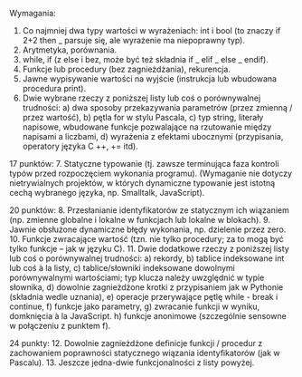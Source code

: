 Wymagania:
 1. Co najmniej dwa typy wartości w wyrażeniach: int i bool (to znaczy if 2+2 then _ parsuje się, ale wyrażenie ma niepoprawny typ).
 2. Arytmetyka, porównania.
 3. while, if (z else i bez, może być też składnia if _ elif _ else _ endif).
 4. Funkcje lub procedury (bez zagnieżdżania), rekurencja.
 5. Jawne wypisywanie wartości na wyjście (instrukcja lub wbudowana procedura print).
 6.  Dwie wybrane rzeczy z poniższej listy lub coś o porównywalnej trudności:
    a) dwa sposoby przekazywania parametrów (przez zmienną / przez wartość),
    b) pętla for w stylu Pascala,
    c) typ string, literały napisowe, wbudowane funkcje pozwalające na rzutowanie między napisami a liczbami,
    d) wyrażenia z efektami ubocznymi (przypisania, operatory języka C ++, += itd).

17 punktów:
 7. Statyczne typowanie (tj. zawsze terminująca faza kontroli typów przed rozpoczęciem wykonania
programu). (Wymaganie nie dotyczy nietrywialnych projektów, w których dynamiczne
typowanie jest istotną cechą wybranego języka, np. Smalltalk, JavaScript).

20 punktów:
 8. Przesłanianie identyfikatorów ze statycznym ich wiązaniem (np. zmienne globalne i lokalne w
funkcjach lub lokalne w blokach).
 9. Jawnie obsłużone dynamiczne błędy wykonania, np. dzielenie przez zero.
 10. Funkcje zwracające wartość (tzn. nie tylko procedury; za to mogą być tylko funkcje – jak w języku C).
 11. Dwie dodatkowe rzeczy z poniższej listy lub coś o porównywalnej trudności:
    a) rekordy,
    b) tablice indeksowane int lub coś à la listy,
    c) tablice/słowniki indeksowane dowolnymi porównywalnymi wartościami; typ klucza należy uwzględnić w typie słownika,
    d) dowolnie zagnieżdżone krotki z przypisaniem jak w Pythonie (składnia wedle uznania),
    e) operacje przerywające pętlę while - break i continue,
    f) funkcje jako parametry,
    g) zwracanie funkcji w wyniku, domknięcia à la JavaScript.
    h) funkcje anonimowe (szczególnie sensowne w połączeniu z punktem f).

24 punkty:
12. Dowolnie zagnieżdżone definicje funkcji / procedur z zachowaniem poprawności statycznego wiązania identyfikatorów (jak w Pascalu).
13. Jeszcze jedna-dwie funkcjonalności z listy powyżej.

